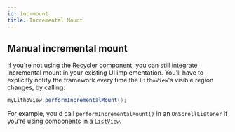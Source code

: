 ```yaml
---
id: inc-mount
title: Incremental Mount
---
```


## Manual incremental mount

If you're not using the [Recycler](/javadoc/com/facebook/litho/widget/Recycler) component, you can still integrate incremental mount in your existing UI implementation. You'll have to explicitly notify the framework every time the `LithoView`'s visible region changes, by calling:

```java
myLithoView.performIncrementalMount();
```

For example, you'd call `performIncrementalMount()` in an `OnScrollListener` if you're using components in a `ListView`.
